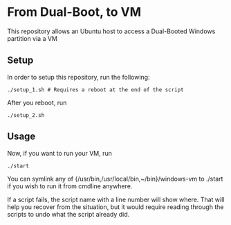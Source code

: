 # From Dual-Boot, to VM
This repository allows an Ubuntu host to access a Dual-Booted Windows partition via a VM

## Setup

In order to setup this repository, run the following:

```
./setup_1.sh # Requires a reboot at the end of the script
```

After you reboot, run

```
./setup_2.sh
```

## Usage

Now, if you want to run your VM, run

```
./start
```

You can symlink any of {/usr/bin,/usr/local/bin,~/bin}/windows-vm to ./start if you wish to run it from cmdline anywhere.  

If a script fails, the script name with a line number will show where. That will help you recover from the situation, but it would require reading through the scripts to undo what the script already did.
